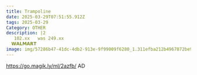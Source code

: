 ```yaml
---
title: Trampoline
date: 2025-03-29T07:51:55.912Z
tags: 2025-03-29
Category: OTHER
description: |2
   102.xx   was 249.xx
  𝗪𝗔𝗟𝗠𝗔𝗥𝗧 
image: img/57286b47-41dc-4db2-913e-9f99009f6280_1.311efba212b4967072be97b7f38d7230.webp
---
```

https://go.magik.ly/ml/2azfb/
AD